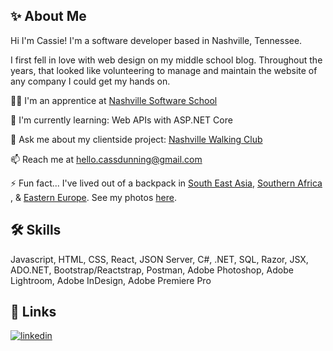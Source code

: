 ## ✨ About Me
Hi I'm Cassie! I'm a software developer based in Nashville, Tennessee.

I first fell in love with web design on my middle school blog. Throughout the years, that looked like volunteering to manage and maintain the website of any company I could get my hands on. 



👩‍💻 I'm an apprentice at [Nashville Software School](https://nashvillesoftwareschool.com/)

🧠 I'm currently learning: Web APIs with ASP.NET Core

💬 Ask me about my clientside project: [Nashville Walking Club](https://github.com/cassandradunning/nashville-walking-club) 

📫 Reach me at hello.cassdunning@gmail.com

⚡️ Fun fact... I've lived out of a backpack in [South East Asia](https://www.cassandra-dunning.com/blog/tag/Asia), [Southern Africa](https://www.cassandra-dunning.com/blog?offset=1539550440808&tag=Zambia)
, & [Eastern Europe](https://www.cassandra-dunning.com/blog/tag/Bosnia). See my photos [here](https://www.cassandra-dunning.com/).



## 🛠 Skills
Javascript, HTML, CSS, React, JSON Server, C#, .NET, SQL, Razor, JSX, ADO.NET, Bootstrap/Reactstrap, Postman, Adobe Photoshop, Adobe Lightroom, Adobe InDesign, Adobe Premiere Pro


## 🔗 Links

[![linkedin](https://img.shields.io/badge/linkedin-0A66C2?style=for-the-badge&logo=linkedin&logoColor=white)](https://www.linkedin.com/in/cassandradunning/)


